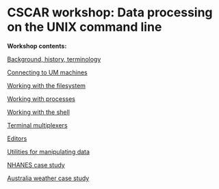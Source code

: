 CSCAR workshop: Data processing on the UNIX command line
========================================================

__Workshop contents:__

[Background, history, terminology](background.md)

[Connecting to UM machines](um_machines.md)

[Working with the filesystem](filesystem.md)

[Working with processes](processes.md)

[Working with the shell](shell.md)

[Terminal multiplexers](multiplexers.md)

[Editors](editors.md)

[Utilities for manipulating data](utilities.md)

[NHANES case study](nhanes.md)

[Australia weather case study](australia.md)